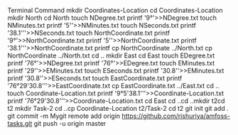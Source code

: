 Terminal Command
mkdir Coordinates-Location
cd Coordinates-Location
mkdir North
cd North
touch NDegree.txt
printf '9°'>>NDegree.txt
touch NMinutes.txt
printf '5''>>NMinutes.txt
touch NSeconds.txt
printf '38.1'''>>NSeconds.txt
touch NorthCoordinate.txt
printf '9°'>>NorthCoordinate.txt
printf '5''>>NorthCoordinate.txt
printf '38.1'''>>NorthCoordinate.txt
printf cp NorthCoordinate ../North.txt
cp NorthCoordinate ../North.txt
cd ..
mkdir East
cd East
touch EDegree.txt
printf '76°'>>NDegree.txt
printf '76°'>>EDegree.txt
touch EMinutes.txt
printf '29''>>EMinutes.txt
touch ESeconds.txt
printf '30.8''>>EMinutes.txt
printf '30.8''>>ESeconds.txt
touch EastCoordinate.txt
printf '76°29'30.8'''>>EastCoordinate.txt
cp EastCoordinate.txt ../East.txt
cd ..
touch Coordinate-Location.txt
printf '9°5'38.1'''>>Coordinate-Location.txt
printf '76°29'30.8'''>>Coordinate-Location.txt
cd East
cd ..cd ..mkdir t2cd t2
mkdir Task-2
cd ..cp Coordinate-Location t2/Task-2
cd t2
git init
git add .
git commit -m Mygit remote add origin https://github.com/rishuriya/amfoss-tasks.git
git push -u origin master
